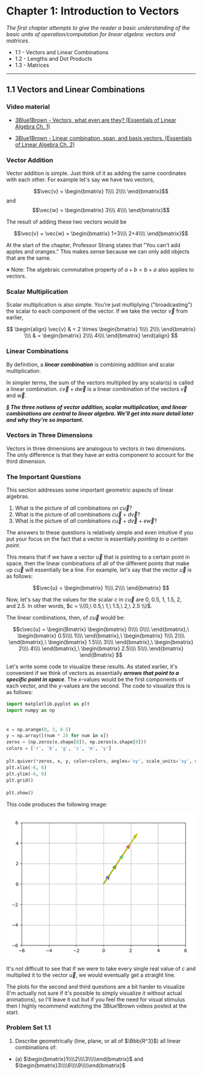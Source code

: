 # Chapter 1: Introduction to Vectors

_The first chapter attempts to give the reader a basic understanding of the basic units of operation/computation for linear algebra: vectors and matrices._

* 1.1 - Vectors and Linear Combinations
* 1.2 - Lengths and Dot Products
* 1.3 - Matrices

---

## 1.1 Vectors and Linear Combinations

### Video material
  * [3Blue1Brown - Vectors, what even are they? (Essentials of Linear Algebra Ch. 1)](https://www.youtube.com/watch?v=fNk_zzaMoSs&list=PLZHQObOWTQDPD3MizzM2xVFitgF8hE_ab&index=1)

  * [3Blue1Brown - Linear combination, span, and basis vectors. (Essentials of Linear Algebra Ch. 2)](https://www.youtube.com/watch?v=k7RM-ot2NWY&list=PLZHQObOWTQDPD3MizzM2xVFitgF8hE_ab&index=2)


### Vector Addition

Vector addition is simple. Just think of it as adding the same coordinates with each other. For example let's say we have two vectors,

$$\vec{v} = \begin{bmatrix}
1\\\\
2\\\\
\end{bmatrix}$$
and
$$\vec{w} = \begin{bmatrix}
3\\\\
4\\\\
\end{bmatrix}$$

The result of adding these two vectors would be

$$\vec{v} + \vec{w} = \begin{bmatrix}
1+3\\\\
2+4\\\\
\end{bmatrix}$$


At the start of the chapter, Professor Strang states that "You can't add apples and oranges." This makes sense because we can only add objects that are the same.

※ Note: The algebraic commutative property of $a + b = b + a$ also applies to vectors.


### Scalar Multiplication

Scalar multiplication is also simple. You're just multiplying ("broadcasting") the scalar to each component of the vector. If we take the vector $\vec{v}$ from earlier,

$$
\begin{align}
\vec{v} & = 2 \times \begin{bmatrix}
1\\\\
2\\\\
\end{bmatrix} \\\\
& = 
\begin{bmatrix}
2\\\\
4\\\\
\end{bmatrix}
\end{align}
$$


### Linear Combinations

By definition, a _**linear combination**_ is combining addition and scalar multiplication.

In simpler terms, the sum of the vectors multiplied by any scalar(s) is called a linear combination. $c\vec{v} + d\vec{w}$ is a linear combination of the vectors $\vec{v}$ and $\vec{w}$.

_**§ The three notions of vector addition, scalar multiplication, and linear combinations are central to linear algebra. We'll get into more detail later and why they're so important.**_


### Vectors in Three Dimensions

Vectors in three dimensions are analogous to vectors in two dimensions. The only difference is that they have an extra component to account for the third dimension.


### The Important Questions

This section addresses some important geometric aspects of linear algebras.

1. What is the picture of _all_ combinations on $c\vec{u}$?
2. What is the picture of _all_ combinations $c\vec{u} + d\vec{v}$?
3. What is the picture of _all_ combinations $c\vec{u} + d\vec{v} + e\vec{w}$?

The answers to these questions is relatively simple and even intuitive if you put your focus on the fact that a vector is essentially _pointing to a certain point_.

This means that if we have a vector $\vec{u}$ that is pointing to a certain point in space, then the linear combinations of all of the different points that make up $c\vec{u}$ will essentially be a line. For example, let's say that the vector $\vec{u}$ is as follows:

$$\vec{u} =
\begin{bmatrix}
1\\\\
2\\\\
\end{bmatrix}
$$

Now, let's say that the values for the scalar $c$ in $c\vec{u}$ are $0$,$\ 0.5$,$\ 1$,$\ 1.5$,$\ 2$, and$\ 2.5$. In other words, $c = \\{0,\  0.5,\ 1,\ 1.5,\ 2,\ 2.5 \\}$.

The linear combinations, then, of $c\vec{u}$ would be:

$$c\vec{u} =
\begin{Bmatrix}
\begin{bmatrix}
  0\\\\
  0\\\\
\end{bmatrix},\ 
\begin{bmatrix}
  0.5\\\\
  1\\\\
\end{bmatrix},\ 
\begin{bmatrix}
  1\\\\
  2\\\\
\end{bmatrix},\ 
\begin{bmatrix}
  1.5\\\\
  3\\\\
\end{bmatrix},\ 
\begin{bmatrix}
  2\\\\
  4\\\\
\end{bmatrix},\ 
\begin{bmatrix}
  2.5\\\\
  5\\\\
\end{bmatrix}
\end{Bmatrix}
$$

Let's write some code to visualize these results. As stated earlier, it's convenient if we think of vectors as essentially _**arrows that point to a specific point in space**_. The $x$-values would be the first components of each vector, and the $y$-values are the second. The code to visualize this is as follows:

```Python
import matplotlib.pyplot as plt
import numpy as np


x = np.arange(0, 3, 0.5)
y = np.array([(num * 2) for num in x])
zeros = (np.zeros(x.shape[0]), np.zeros(x.shape[0]))
colors = ['r', 'b', 'g', 'c', 'm', 'y']

plt.quiver(*zeros, x, y, color=colors, angles='xy', scale_units='xy', scale=1)
plt.xlim(-6, 6)
plt.ylim(-6, 6)
plt.grid()

plt.show()
```

This code produces the following image:

![Vector $\vec{u}$ linear combinations](https://github.com/seankala/ml_study_group/blob/master/Images/vector_plots.png?raw=true)

It's not difficult to see that if we were to take every single real value of $c$ and multiplied it to the vector $\vec{u}$, we would eventually get a straight line.

The plots for the second and third questions are a bit harder to visualize (I'm actually not sure if it's possible to simply visualize it without actual animations), so I'll leave it out but if you feel the need for visual stimulus then I highly recommend watching the 3Blue1Brown videos posted at the start.

### Problem Set 1.1

1. Describe geometrically (line, plane, or all of $\Bbb{R^3}$) all linear combinations of:
  * (a) $\begin{bmatrix}1\\\\2\\\\3\\\\\end{bmatrix}$ and $\begin{bmatrix}3\\\\6\\\\9\\\\\end{bmatrix}$
